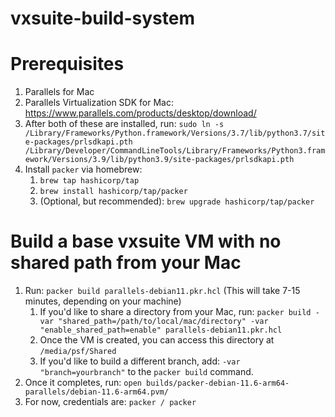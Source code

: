 # vxsuite-build-system

# Prerequisites

1. Parallels for Mac
2. Parallels Virtualization SDK for Mac: https://www.parallels.com/products/desktop/download/
3. After both of these are installed, run: `sudo ln -s /Library/Frameworks/Python.framework/Versions/3.7/lib/python3.7/site-packages/prlsdkapi.pth /Library/Developer/CommandLineTools/Library/Frameworks/Python3.framework/Versions/3.9/lib/python3.9/site-packages/prlsdkapi.pth`
4. Install `packer` via homebrew:
    1. `brew tap hashicorp/tap`
    2. `brew install hashicorp/tap/packer`
    3. (Optional, but recommended): `brew upgrade hashicorp/tap/packer`

# Build a base vxsuite VM with no shared path from your Mac

1. Run: `packer build parallels-debian11.pkr.hcl` (This will take 7-15 minutes, depending on your machine)
    1. If you'd like to share a directory from your Mac, run: `packer build -var "shared_path=/path/to/local/mac/directory" -var "enable_shared_path=enable" parallels-debian11.pkr.hcl`
    2. Once the VM is created, you can access this directory at `/media/psf/Shared`
    3. If you'd like to build a different branch, add: `-var "branch=yourbranch"` to the `packer build` command.
2. Once it completes, run: `open builds/packer-debian-11.6-arm64-parallels/debian-11.6-arm64.pvm/`
3. For now, credentials are: `packer / packer`

